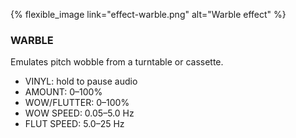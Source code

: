 ---
---
{% flexible_image link="effect-warble.png" alt="Warble effect" %}

### WARBLE
Emulates pitch wobble from a turntable or cassette.
* VINYL: hold to pause audio
* AMOUNT: 0–100%
* WOW/FLUTTER: 0–100%
* WOW SPEED: 0.05–5.0 Hz
* FLUT SPEED: 5.0–25 Hz
